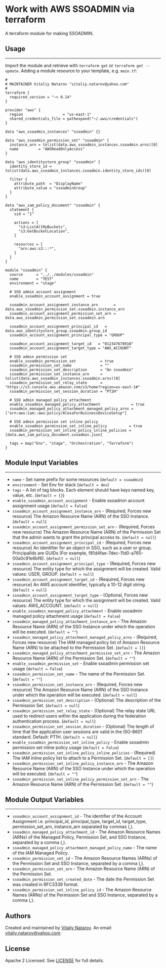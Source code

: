 # Work with AWS SSOADMIN via terraform

A terraform module for making SSOADMIN.


## Usage
----------------------
Import the module and retrieve with ```terraform get``` or ```terraform get --update```. Adding a module resource to your template, e.g. `main.tf`:

```
#
# MAINTAINER Vitaliy Natarov "vitaliy.natarov@yahoo.com"
#
terraform {
  required_version = "~> 0.14"
}

provider "aws" {
  region                  = "us-east-1"
  shared_credentials_file = pathexpand("~/.aws/credentials")
}

data "aws_ssoadmin_instances" "ssoadmin" {}

data "aws_ssoadmin_permission_set" "ssoadmin" {
  instance_arn = tolist(data.aws_ssoadmin_instances.ssoadmin.arns)[0]
  name         = "AWSReadOnlyAccess"
}

data "aws_identitystore_group" "ssoadmin" {
  identity_store_id = tolist(data.aws_ssoadmin_instances.ssoadmin.identity_store_ids)[0]

  filter {
    attribute_path  = "DisplayName"
    attribute_value = "ssoadminGroup"
  }
}

data "aws_iam_policy_document" "ssoadmin" {
  statement {
    sid = "1"

    actions = [
      "s3:ListAllMyBuckets",
      "s3:GetBucketLocation",
    ]

    resources = [
      "arn:aws:s3:::*",
    ]
  }
}

module "ssoadmin" {
  source      = "../../modules/ssoadmin"
  name        = "TEST"
  environment = "stage"

  # SSO admin account assignment
  enable_ssoadmin_account_assignment = true

  ssoadmin_account_assignment_instance_arn       = data.aws_ssoadmin_permission_set.ssoadmin.instance_arn
  ssoadmin_account_assignment_permission_set_arn = data.aws_ssoadmin_permission_set.ssoadmin.arn

  ssoadmin_account_assignment_principal_id   = data.aws_identitystore_group.ssoadmin.group_id
  ssoadmin_account_assignment_principal_type = "GROUP"

  ssoadmin_account_assignment_target_id   = "012347678910"
  ssoadmin_account_assignment_target_type = "AWS_ACCOUNT"

  # SSO admin permission set
  enable_ssoadmin_permission_set           = true
  ssoadmin_permission_set_name             = ""
  ssoadmin_permission_set_description      = "An ssoadmin"
  ssoadmin_permission_set_instance_arn     = tolist(data.aws_ssoadmin_instances.ssoadmin.arns)[0]
  ssoadmin_permission_set_relay_state      = "https://s3.console.aws.amazon.com/s3/home?region=us-east-1#"
  ssoadmin_permission_set_session_duration = "PT2H"

  # SSO admin managed policy attachment
  enable_ssoadmin_managed_policy_attachment              = true
  ssoadmin_managed_policy_attachment_managed_policy_arns = ["arn:aws:iam::aws:policy/AlexaForBusinessDeviceSetup"]

  # SSO admin permission set inline policy
  enable_ssoadmin_permission_set_inline_policy          = true
  ssoadmin_permission_set_inline_policy_inline_policies = [data.aws_iam_policy_document.ssoadmin.json]

  tags = map("Env", "stage", "Orchestration", "Terraform")
}
```

## Module Input Variables
----------------------
- `name` - Set name prefix for some resources (`default = ssoadmin`)
- `environment` - Set Env for stack (`default = dev`)
- `tags` - A list of tag blocks. Each element should have keys named key, value, etc. (`default = {}`)
- `enable_ssoadmin_account_assignment` - Enable ssoadmin account assignment usage (`default = False`)
- `ssoadmin_account_assignment_instance_arn` - (Required, Forces new resource) The Amazon Resource Name (ARN) of the SSO Instance. (`default = null`)
- `ssoadmin_account_assignment_permission_set_arn` - (Required, Forces new resource) The Amazon Resource Name (ARN) of the Permission Set that the admin wants to grant the principal access to. (`default = null`)
- `ssoadmin_account_assignment_principal_id` - (Required, Forces new resource) An identifier for an object in SSO, such as a user or group. PrincipalIds are GUIDs (For example, f81d4fae-7dec-11d0-a765-00a0c91e6bf6). (`default = null`)
- `ssoadmin_account_assignment_principal_type` - (Required, Forces new resource) The entity type for which the assignment will be created. Valid values: USER, GROUP. (`default = null`)
- `ssoadmin_account_assignment_target_id` - (Required, Forces new resource) An AWS account identifier, typically a 10-12 digit string. (`default = null`)
- `ssoadmin_account_assignment_target_type` - (Optional, Forces new resource) The entity type for which the assignment will be created. Valid values: AWS_ACCOUNT. (`default = null`)
- `enable_ssoadmin_managed_policy_attachment` - Enable ssoadmin managed policy attachment usage (`default = False`)
- `ssoadmin_managed_policy_attachment_instance_arn` - The Amazon Resource Name (ARN) of the SSO Instance under which the operation will be executed. (`default = ""`)
- `ssoadmin_managed_policy_attachment_managed_policy_arns` - (Required, Forces new resource) The IAM managed policy list of Amazon Resource Name (ARN) to be attached to the Permission Set. (`default = []`)
- `ssoadmin_managed_policy_attachment_permission_set_arn` - The Amazon Resource Name (ARN) of the Permission Set. (`default = ""`)
- `enable_ssoadmin_permission_set` - Enable ssoadmin permission set usage (`default = False`)
- `ssoadmin_permission_set_name` - The name of the Permission Set. (`default = ""`)
- `ssoadmin_permission_set_instance_arn` - (Required, Forces new resource) The Amazon Resource Name (ARN) of the SSO Instance under which the operation will be executed. (`default = null`)
- `ssoadmin_permission_set_description` - (Optional) The description of the Permission Set. (`default = null`)
- `ssoadmin_permission_set_relay_state` - (Optional) The relay state URL used to redirect users within the application during the federation authentication process. (`default = null`)
- `ssoadmin_permission_set_session_duration` - (Optional) The length of time that the application user sessions are valid in the ISO-8601 standard. Default: PT1H. (`default = null`)
- `enable_ssoadmin_permission_set_inline_policy` - Enable ssoadmin permission set inline policy usage (`default = False`)
- `ssoadmin_permission_set_inline_policy_inline_policies` - (Required) The IAM inline policy list to attach to a Permission Set. (`default = []`)
- `ssoadmin_permission_set_inline_policy_instance_arn` - The Amazon Resource Name (ARN) of the SSO Instance under which the operation will be executed. (`default = ""`)
- `ssoadmin_permission_set_inline_policy_permission_set_arn` - The Amazon Resource Name (ARN) of the Permission Set. (`default = ""`)

## Module Output Variables
----------------------
- `ssoadmin_account_assignment_id` - The identifier of the Account Assignment i.e. principal_id, principal_type, target_id, target_type, permission_set_arn, instance_arn separated by commas (,).
- `ssoadmin_managed_policy_attachment_id` - The Amazon Resource Names (ARNs) of the Managed Policy, Permission Set, and SSO Instance, separated by a comma (,).
- `ssoadmin_managed_policy_attachment_managed_policy_name` - The name of the IAM Managed Policy.
- `ssoadmin_permission_set_id` - The Amazon Resource Names (ARNs) of the Permission Set and SSO Instance, separated by a comma (,).
- `ssoadmin_permission_set_arn` - The Amazon Resource Name (ARN) of the Permission Set.
- `ssoadmin_permission_set_created_date` - The date the Permission Set was created in RFC3339 format.
- `ssoadmin_permission_set_inline_policy_id` - The Amazon Resource Names (ARNs) of the Permission Set and SSO Instance, separated by a comma (,).


## Authors

Created and maintained by [Vitaliy Natarov](https://github.com/SebastianUA). An email: [vitaliy.natarov@yahoo.com](vitaliy.natarov@yahoo.com).

## License

Apache 2 Licensed. See [LICENSE](https://github.com/SebastianUA/terraform/blob/master/LICENSE) for full details.
